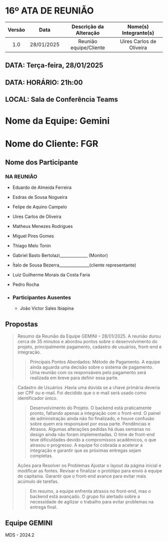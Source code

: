 # 16º ATA DE REUNIÃO

| Versão | Data | Descrição da Alteração | Nome(s) Integrante(s) |
| :----: | :--: | :--------------------: | :-------------------: |
| 1.0 | 28/01/2025 | Reunião equipe/Cliente | Uires Carlos de Oliveira |

## DATA:    Terça-feira, 28/01/2025
## DATA:    HORÁRIO:    21h:00  
## LOCAL:   Sala de Conferência Teams

# Nome da Equipe: Gemini
# Nome do Cliente: FGR

##  Nome dos Participante

### NA REUNIÃO

* Eduardo de Almeida Ferreira
* Esdras de Sousa Nogueira
* Felipe de Aquino Campelo
* Uires Carlos de Oliveira
* Matheus Menezes Rodrigues
* Miguel Pires Gomes
* Thiago Melo Tonin
* Gabriel Basto Bertolazi______________ (Monitor)
* Ítalo de Sousa Bezerra_______________(cliente representante)
* Luiz Guilherme Morais da Costa Faria
* Pedro Rocha

* ### Participantes Ausentes

    * João Victor Sales Ibiapina 
  
       
## Propostas

> Resumo da Reunião da Equipe GEMINI – 28/01/2025. A reunião durou cerca de 35 minutos e abordou pontos sobre o desenvolvimento do projeto, principalmente pagamento, cadastro de usuários, front-end e integração.
>
>> Principais Pontos Abordados:  Método de Pagamento. A equipe ainda aguarda uma decisão sobre o sistema de pagamento. Uma reunião com os responsáveis pelo pagamento será realizada em breve para definir essa parte.
 
> Cadastro de Usuários .Havia uma dúvida se a chave primária deveria ser CPF ou e-mail. Foi decidido que o e-mail será usado como identificador único.
>
>> Desenvolvimento do Projeto. O backend está praticamente pronto, faltando apenas a integração com o front-end. O painel de administração ainda não foi finalizado, e houve confusão sobre quem era responsável por essa parte.
> Pendências e Atrasos. Algumas alterações pedidas há duas semanas no design ainda não foram implementadas. O time de front-end teve dificuldades devido a compromissos acadêmicos, o que atrasou o progresso. A equipe foi cobrada a acelerar a integração e garantir que as próximas entregas sejam completas. 
>>
> Ações para Resolver os Problemas Ajustar o layout da página inicial e modificar as fontes. Revisar e finalizar o protótipo para envio à equipe de capitania. Garantir que o front-end avance para evitar mais acúmulo de tarefas. 
>>Em resumo, a equipe enfrenta atrasos no front-end, mas o backend está avançado. O grupo foi alertado sobre a necessidade de agilizar o trabalho para evitar problemas na entrega final.

## Equipe GEMINI
MDS - 2024.2